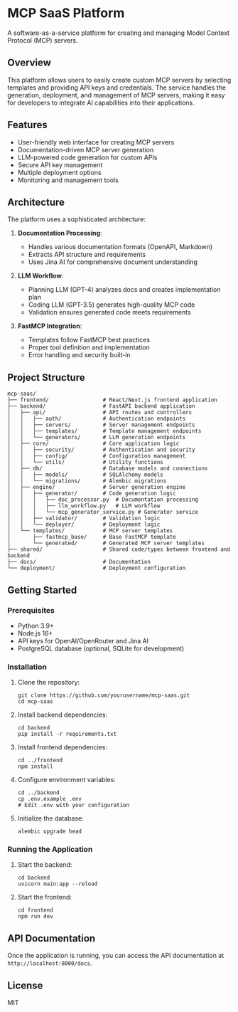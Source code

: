 # MCP SaaS Platform

A software-as-a-service platform for creating and managing Model Context Protocol (MCP) servers.

## Overview

This platform allows users to easily create custom MCP servers by selecting templates and providing API keys and credentials. The service handles the generation, deployment, and management of MCP servers, making it easy for developers to integrate AI capabilities into their applications.

## Features

- User-friendly web interface for creating MCP servers
- Documentation-driven MCP server generation
- LLM-powered code generation for custom APIs
- Secure API key management
- Multiple deployment options
- Monitoring and management tools

## Architecture

The platform uses a sophisticated architecture:

1. **Documentation Processing**:
   - Handles various documentation formats (OpenAPI, Markdown)
   - Extracts API structure and requirements
   - Uses Jina AI for comprehensive document understanding

2. **LLM Workflow**:
   - Planning LLM (GPT-4) analyzes docs and creates implementation plan
   - Coding LLM (GPT-3.5) generates high-quality MCP code
   - Validation ensures generated code meets requirements

3. **FastMCP Integration**:
   - Templates follow FastMCP best practices
   - Proper tool definition and implementation
   - Error handling and security built-in

## Project Structure

```
mcp-saas/
├── frontend/                 # React/Next.js frontend application
├── backend/                  # FastAPI backend application
│   ├── api/                  # API routes and controllers
│   │   ├── auth/             # Authentication endpoints
│   │   ├── servers/          # Server management endpoints
│   │   ├── templates/        # Template management endpoints
│   │   └── generators/       # LLM generation endpoints
│   ├── core/                 # Core application logic
│   │   ├── security/         # Authentication and security
│   │   ├── config/           # Configuration management
│   │   └── utils/            # Utility functions
│   ├── db/                   # Database models and connections
│   │   ├── models/           # SQLAlchemy models
│   │   └── migrations/       # Alembic migrations
│   ├── engine/               # Server generation engine
│   │   ├── generator/        # Code generation logic
│   │   │   ├── doc_processor.py  # Documentation processing
│   │   │   ├── llm_workflow.py   # LLM workflow
│   │   │   └── mcp_generator_service.py # Generator service
│   │   ├── validator/        # Validation logic
│   │   └── deployer/         # Deployment logic
│   └── templates/            # MCP server templates
│       ├── fastmcp_base/     # Base FastMCP template
│       └── generated/        # Generated MCP server templates
├── shared/                   # Shared code/types between frontend and backend
├── docs/                     # Documentation
└── deployment/               # Deployment configuration
```

## Getting Started

### Prerequisites

- Python 3.9+
- Node.js 16+
- API keys for OpenAI/OpenRouter and Jina AI
- PostgreSQL database (optional, SQLite for development)

### Installation

1. Clone the repository:
   ```
   git clone https://github.com/yourusername/mcp-saas.git
   cd mcp-saas
   ```

2. Install backend dependencies:
   ```
   cd backend
   pip install -r requirements.txt
   ```

3. Install frontend dependencies:
   ```
   cd ../frontend
   npm install
   ```

4. Configure environment variables:
   ```
   cd ../backend
   cp .env.example .env
   # Edit .env with your configuration
   ```

5. Initialize the database:
   ```
   alembic upgrade head
   ```

### Running the Application

1. Start the backend:
   ```
   cd backend
   uvicorn main:app --reload
   ```

2. Start the frontend:
   ```
   cd frontend
   npm run dev
   ```

## API Documentation

Once the application is running, you can access the API documentation at `http://localhost:8000/docs`.

## License

MIT 